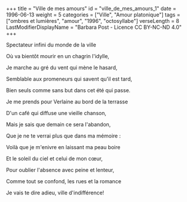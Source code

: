 +++
title = "Ville de mes amours"
id = "ville_de_mes_amours_1"
date = 1996-06-13
weight = 5
categories = ["Ville", "Amour platonique"]
tags = ["ombres et lumières", "amour", "1996", "octosyllabe"]
verseLength = 8
LastModifierDisplayName = "Barbara Post - Licence CC BY-NC-ND 4.0"
+++

Spectateur infini du monde de la ville

Où va bientôt mourir en un chagrin l'idylle,

Je marche au gré du vent qui mène le hasard,

Semblable aux promeneurs qui savent qu'il est tard,

Bien seuls comme sans but dans cet été qui passe.

Je me prends pour Verlaine au bord de la terrasse

D'un café qui diffuse une vieille chanson,

Mais je sais que demain ce sera l'abandon,

Que je ne te verrai plus que dans ma mémoire :

Voilà que je m'enivre en laissant ma peau boire

Et le soleil du ciel et celui de mon cœur,

Pour oublier l'absence avec peine et lenteur,

Comme tout se confond, les rues et la romance

Je vais te dire adieu, ville d'indifférence!
